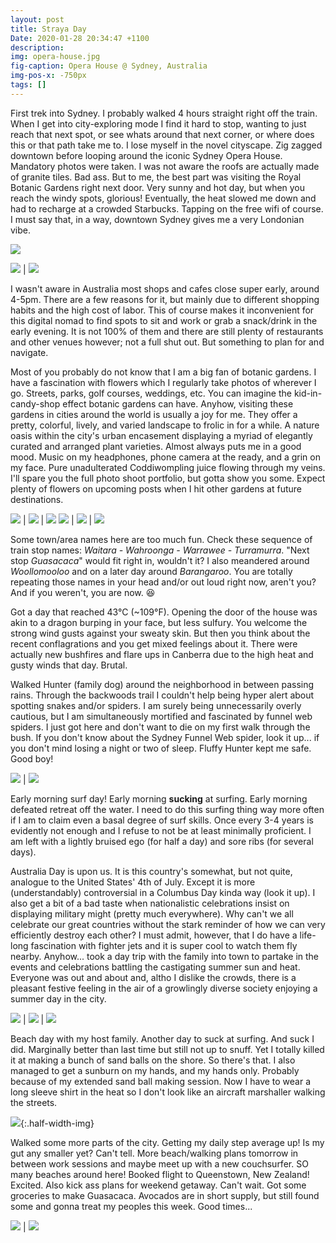 ```yaml
---
layout: post
title: Straya Day
Date: 2020-01-28 20:34:47 +1100
description:
img: opera-house.jpg
fig-caption: Opera House @ Sydney, Australia
img-pos-x: -750px
tags: []
---
```

First trek into Sydney. I probably walked 4 hours straight right off the train. When I get into city-exploring mode I find it hard to stop, wanting to just reach that next spot, or see whats around that next corner, or where does this or that path take me to. I lose myself in the novel cityscape. Zig zagged downtown before looping around the iconic Sydney Opera House. Mandatory photos were taken. I was not aware the roofs are actually made of granite tiles. Bad ass. But to me, the best part was visiting the Royal Botanic Gardens right next door. Very sunny and hot day, but when you reach the windy spots, glorious! Eventually, the heat slowed me down and had to recharge at a crowded Starbucks. Tapping on the free wifi of course. I must say that, in a way, downtown Sydney gives me a very Londonian vibe.

![]({{site.baseimgurl}}/sydney-pano.jpg)

![]({{site.baseimgurl}}/sydney-downtown.jpg) | ![]({{site.baseimgurl}}/opera-house-zoom.jpg)

I wasn't aware in Australia most shops and cafes close super early, around 4-5pm. There are a few reasons for it, but mainly due to different shopping habits and the high cost of labor. This of course makes it inconvenient for this digital nomad to find spots to sit and work or grab a snack/drink in the early evening. It is not 100% of them and there are still plenty of restaurants and other venues however; not a full shut out. But something to plan for and navigate.

Most of you probably do not know that I am a big fan of botanic gardens. I have a fascination with flowers which I regularly take photos of wherever I go. Streets, parks, golf courses, weddings, etc. You can imagine the kid-in-candy-shop effect botanic gardens can have. Anyhow, visiting these gardens in cities around the world is usually a joy for me. They offer a pretty, colorful, lively, and varied landscape to frolic in for a while. A nature oasis within the city's urban encasement displaying a myriad of elegantly curated and arranged plant varieties. Almost always puts me in a good mood. Music on my headphones, phone camera at the ready, and a grin on my face. Pure unadulterated Coddiwompling juice flowing through my veins. I'll spare you the full photo shoot portfolio, but gotta show you some. Expect plenty of flowers on upcoming posts when I hit other gardens at future destinations.

![]({{site.baseimgurl}}/sydney-flower-1.jpg) | ![]({{site.baseimgurl}}/sydney-flower-2.jpg) | ![]({{site.baseimgurl}}/sydney-flower-3.jpg)
![]({{site.baseimgurl}}/sydney-flower-4.jpg) | ![]({{site.baseimgurl}}/sydney-flower-5.jpg) | ![]({{site.baseimgurl}}/sydney-flower-6.jpg)

Some town/area names here are too much fun. Check these sequence of train stop names: _Waitara - Wahroonga - Warrawee - Turramurra_. "Next stop _Guasacaca_" would fit right in, wouldn't it? I also meandered around _Woollomooloo_ and on a later day around _Barangaroo_. You are totally repeating those names in your head and/or out loud right now, aren't you? And if you weren't, you are now. 😆

Got a day that reached 43&deg;C (~109&deg;F). Opening the door of the house was akin to a dragon burping in your face, but less sulfury. You welcome the strong wind gusts against your sweaty skin. But then you think about the recent conflagrations and you get mixed feelings about it. There were actually new bushfires and flare ups in Canberra due to the high heat and gusty winds that day. Brutal.

Walked Hunter (family dog) around the neighborhood in between passing rains. Through the backwoods trail I couldn't help being hyper alert about spotting snakes and/or spiders. I am surely being unnecessarily overly cautious, but I am simultaneously mortified and fascinated by funnel web spiders. I just got here and don't want to die on my first walk through the bush. If you don't know about the Sydney Funnel Web spider, look it up... if you don't mind losing a night or two of sleep. Fluffy Hunter kept me safe. Good boy!

![]({{site.baseimgurl}}/hunter1.jpg) | ![]({{site.baseimgurl}}/hunter2.jpg)

Early morning surf day! Early morning **sucking** at surfing. Early morning defeated retreat off the water. I need to do this surfing thing way more often if I am to claim even a basal degree of surf skills. Once every 3-4 years is evidently not enough and I refuse to not be at least minimally proficient. I am left with a lightly bruised ego (for half a day) and sore ribs (for several days).

Australia Day is upon us. It is this country's somewhat, but not quite, analogue to the United States' 4th of July. Except it is more (understandably) controversial in a Columbus Day kinda way (look it up). I also get a bit of a bad taste when nationalistic celebrations insist on displaying military might (pretty much everywhere). Why can't we all celebrate our great countries without the stark reminder of how we can very efficiently destroy each other? I must admit, however, that I do have a life-long fascination with fighter jets and it is super cool to watch them fly nearby. Anyhow... took a day trip with the family into town to partake in the events and celebrations battling the castigating summer sun and heat. Everyone was out and about and, altho I dislike the crowds, there is a pleasant festive feeling in the air of a growlingly diverse society enjoying a summer day in the city.

![]({{site.baseimgurl}}/australia-day.jpg) | ![]({{site.baseimgurl}}/sydney-water-park.jpg) | ![]({{site.baseimgurl}}/sydney-harbour.jpg)

Beach day with my host family. Another day to suck at surfing. And suck I did. Marginally better than last time but still not up to snuff. Yet I totally killed it at making a bunch of sand balls on the shore. So there's that. I also managed to get a sunburn on my hands, and my hands only. Probably because of my extended sand ball making session. Now I have to wear a long sleeve shirt in the heat so I don't look like an aircraft marshaller walking the streets.

![]({{site.baseimgurl}}/hand-sunburn.jpg){:.half-width-img}

Walked some more parts of the city. Getting my daily step average up! Is my gut any smaller yet? Can't tell. More beach/walking plans tomorrow in between work sessions and maybe meet up with a new couchsurfer. SO many beaches around here! Booked flight to Queenstown, New Zealand! Excited. Also kick ass plans for weekend getaway. Can't wait. Got some groceries to make Guasacaca. Avocados are in short supply, but still found some and gonna treat my peoples this week. Good times...

![]({{site.baseimgurl}}/barangaroo.jpg) | ![]({{site.baseimgurl}}/crush-car.jpg)
